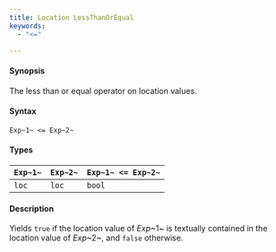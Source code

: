 ```yaml
---
title: Location LessThanOrEqual
keywords:
  - "<="

---
```


#### Synopsis

The less than or equal operator on location values.

#### Syntax

`Exp~1~ <= Exp~2~`

#### Types


| `Exp~1~` | `Exp~2~` | `Exp~1~ <= Exp~2~`  |
| --- | --- | --- |
| `loc`     |  `loc`    | `bool`                |


#### Description

Yields `true` if the location value of _Exp_~1~ is textually contained
in the location value of _Exp_~2~, and `false` otherwise.


